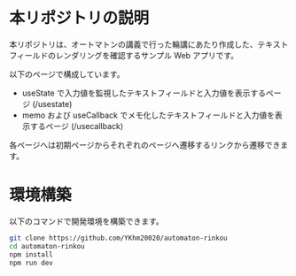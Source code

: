 # 本リポジトリの説明

本リポジトリは、オートマトンの講義で行った輪講にあたり作成した、テキストフィールドのレンダリングを確認するサンプル Web アプリです。

以下のページで構成しています。

- useState で入力値を監視したテキストフィールドと入力値を表示するページ (/usestate)
- memo および useCallback でメモ化したテキストフィールドと入力値を表示するページ (/usecallback)

各ページへは初期ページからそれぞれのページへ遷移するリンクから遷移できます。

# 環境構築

以下のコマンドで開発環境を構築できます。

```sh
git clone https://github.com/YKhm20020/automaton-rinkou
cd automaton-rinkou
npm install
npm run dev
```
